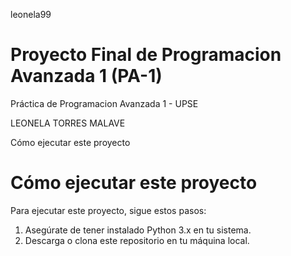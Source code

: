  leonela99

# Proyecto Final de Programacion Avanzada 1 (PA-1)
 
Práctica de Programacion Avanzada 1 - UPSE

LEONELA TORRES MALAVE

Cómo ejecutar este 
proyecto


# Cómo ejecutar este proyecto

Para ejecutar este proyecto, sigue estos pasos:
1. Asegúrate de tener instalado Python 3.x en tu sistema.
2. Descarga o clona este repositorio en tu máquina local.

